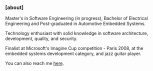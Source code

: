 ### [about]
Master's in Software Engineering (in progress), Bachelor of Electrical Engineering
and Post-graduated in Automotive Embedded Systems.

Technology enthusiast with solid knowledge in software architecture, development,
quality, and security.

Finalist at Microsoft's Imagine Cup competition - Paris 2008, at the embedded systems
development category, and jazz guitar player.

You can also reach me [here](mailto:desconstruindo@furansa.me?subject=Comments%20on%20page%20about).
